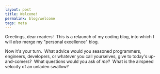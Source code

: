 ```yaml
---
layout: post
title: Welcome!
permalink: blog/welcome
tags: meta
---
```


Greetings, dear readers!&nbsp;
This is a relaunch of my coding blog,
into which I will _also_ merge my "personal excellence" blog.&nbsp;

Now it's your turn.&nbsp;
What advice would you
seasoned programmers, engineers, developers,
or whatever you call yourselves,
give to today's up-and-comers?&nbsp;
What questions would you ask of _me_?&nbsp;
What is the airspeed velocity of an unladen swallow?
